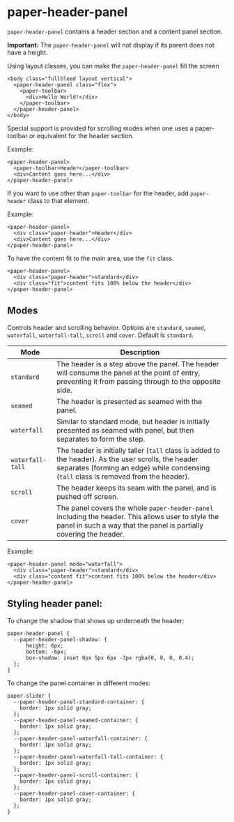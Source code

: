 # paper-header-panel

`paper-header-panel` contains a header section and a content panel section.

__Important:__ The `paper-header-panel` will not display if its parent does not have a height.

Using layout classes, you can make the `paper-header-panel` fill the screen

    <body class="fullbleed layout vertical">
      <paper-header-panel class="flex">
        <paper-toolbar>
          <div>Hello World!</div>
        </paper-toolbar>
      </paper-header-panel>
    </body>

Special support is provided for scrolling modes when one uses a paper-toolbar or equivalent for the
header section.

Example:

    <paper-header-panel>
      <paper-toolbar>Header</paper-toolbar>
      <div>Content goes here...</div>
    </paper-header-panel>


If you want to use other than `paper-toolbar` for the header, add `paper-header` class to that
element.

Example:

    <paper-header-panel>
      <div class="paper-header">Header</div>
      <div>Content goes here...</div>
    </paper-header-panel>

To have the content fit to the main area, use the `fit` class.

    <paper-header-panel>
      <div class="paper-header">standard</div>
      <div class="fit">content fits 100% below the header</div>
    </paper-header-panel>

## Modes

Controls header and scrolling behavior. Options are `standard`, `seamed`, `waterfall`, `waterfall-tall`, `scroll` and `cover`. Default is `standard`.

Mode | Description
----------------|-------------
`standard` | The header is a step above the panel. The header will consume the panel at the point of entry, preventing it from passing through to the opposite side.
`seamed` | The header is presented as seamed with the panel.
`waterfall` | Similar to standard mode, but header is initially presented as seamed with panel, but then separates to form the step.
`waterfall-tall` | The header is initially taller (`tall` class is added to the header). As the user scrolls, the header separates (forming an edge) while condensing (`tall` class is removed from the header).
`scroll` | The header keeps its seam with the panel, and is pushed off screen.
`cover` | The panel covers the whole `paper-header-panel` including the header. This allows user to style the panel in such a way that the panel is partially covering the header.

Example:

    <paper-header-panel mode="waterfall">
      <div class="paper-header">standard</div>
      <div class="content fit">content fits 100% below the header</div>
    </paper-header-panel>

## Styling header panel:

To change the shadow that shows up underneath the header:

    paper-header-panel {
      --paper-header-panel-shadow: {
          height: 6px;
          bottom: -6px;
          box-shadow: inset 0px 5px 6px -3px rgba(0, 0, 0, 0.4);
      };
    }
To change the panel container in different modes:

    paper-slider {
      --paper-header-panel-standard-container: {
        border: 1px solid gray;
      };
      --paper-header-panel-seamed-container: {
        border: 1px solid gray;
      };
      --paper-header-panel-waterfall-container: {
        border: 1px solid gray;
      };
      --paper-header-panel-waterfall-tall-container: {
        border: 1px solid gray;
      };
      --paper-header-panel-scroll-container: {
        border: 1px solid gray;
      };
      --paper-header-panel-cover-container: {
        border: 1px solid gray;
      };
    }
